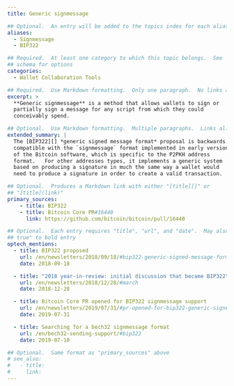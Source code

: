 ```yaml
---
title: Generic signmessage

## Optional.  An entry will be added to the topics index for each alias
aliases:
  - Signmessage
  - BIP322

## Required.  At least one category to which this topic belongs.  See
## schema for options
categories:
  - Wallet Collaboration Tools

## Required.  Use Markdown formatting.  Only one paragraph.  No links allowed.
excerpt: >
  **Generic signmessage** is a method that allows wallets to sign or
  partially sign a message for any script from which they could
  conceivably spend.

## Optional.  Use Markdown formatting.  Multiple paragraphs.  Links allowed.
extended_summary: |
  The [BIP322][] *generic signed message format* proposal is backwards
  compatible with the `signmessage` format implemented in early versions
  of the Bitcoin software, which is specific to the P2PKH address
  format.   For other addresses types, it implements a generic system
  based on producing a signature in much the same way a wallet would
  need to produce a signature in order to create a valid transaction.

## Optional.  Produces a Markdown link with either "[title][]" or
## "[title](link)"
primary_sources:
    - title: BIP322
    - title: Bitcoin Core PR#16440
      link: https://github.com/bitcoin/bitcoin/pull/16440

## Optional.  Each entry requires "title", "url", and "date".  May also use "feature:
## true" to bold entry
optech_mentions:
  - title: BIP322 proposed
    url: /en/newsletters/2018/09/18/#bip322-generic-signed-message-format
    date: 2018-09-18

  - title: "2018 year-in-review: initial discussion that became BIP322"
    url: /en/newsletters/2018/12/28/#march
    date: 2018-12-28

  - title: Bitcoin Core PR opened for BIP322 signmessage support
    url: /en/newsletters/2019/07/31/#pr-opened-for-bip322-generic-signed-message-format
    date: 2019-07-31

  - title: Searching for a bech32 signmessage format
    url: /en/bech32-sending-support/#bip322
    date: 2019-07-10

## Optional.  Same format as "primary_sources" above
# see_also:
#   - title:
#     link:
---
```

